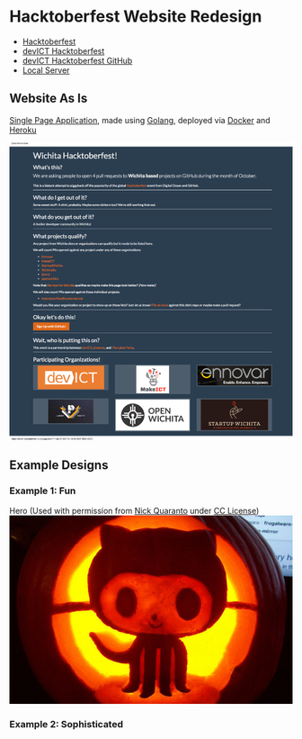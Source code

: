 # Hacktoberfest Website Redesign

* [Hacktoberfest](https://hacktoberfest.digitalocean.com)
* [devICT Hacktoberfest](https://devict-hacktoberfest.herokuapp.com)
* [devICT Hacktoberfest GitHub](https://github.com/devict/hacktoberfest)
* [Local Server](http://localhost:8080)

## Website As Is

[Single Page Application](https://en.wikipedia.org/wiki/Single-page_application), made using [Golang](https://golang.org), deployed via [Docker](https://www.docker.com) and [Heroku](https://www.heroku.com)

![](hacktoberfest-website.png)

## Example Designs

### Example 1: Fun

Hero (Used with permission from [Nick Quaranto](http://quaran.to/blog/2008/10/20/pumpkin-carving-2008) under [CC License](https://creativecommons.org/licenses/by-sa/3.0/us))
![](octocat-carved-pumpkin.jpg)

### Example 2: Sophisticated
